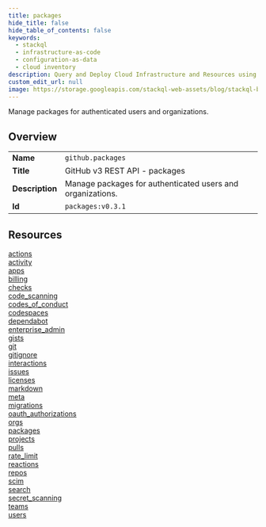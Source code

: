 ```yaml
---
title: packages
hide_title: false
hide_table_of_contents: false
keywords:
  - stackql
  - infrastructure-as-code
  - configuration-as-data
  - cloud inventory
description: Query and Deploy Cloud Infrastructure and Resources using SQL
custom_edit_url: null
image: https://storage.googleapis.com/stackql-web-assets/blog/stackql-blog-post-featured-image.png
---
```

Manage packages for authenticated users and organizations.  
    

## Overview
<table><tbody>
<tr><td><b>Name</b></td><td><code>github.packages</code></td></tr>
<tr><td><b>Title</b></td><td>GitHub v3 REST API - packages</td></tr>
<tr><td><b>Description</b></td><td>Manage packages for authenticated users and organizations.</td></tr>
<tr><td><b>Id</b></td><td><code>packages:v0.3.1</code></td></tr>
</tbody></table>

## Resources
<div class="row">
<div class="providerDocColumn">
<a href="/providers/github/packages/actions/">actions</a><br />
<a href="/providers/github/packages/activity/">activity</a><br />
<a href="/providers/github/packages/apps/">apps</a><br />
<a href="/providers/github/packages/billing/">billing</a><br />
<a href="/providers/github/packages/checks/">checks</a><br />
<a href="/providers/github/packages/code_scanning/">code_scanning</a><br />
<a href="/providers/github/packages/codes_of_conduct/">codes_of_conduct</a><br />
<a href="/providers/github/packages/codespaces/">codespaces</a><br />
<a href="/providers/github/packages/dependabot/">dependabot</a><br />
<a href="/providers/github/packages/enterprise_admin/">enterprise_admin</a><br />
<a href="/providers/github/packages/gists/">gists</a><br />
<a href="/providers/github/packages/git/">git</a><br />
<a href="/providers/github/packages/gitignore/">gitignore</a><br />
<a href="/providers/github/packages/interactions/">interactions</a><br />
<a href="/providers/github/packages/issues/">issues</a><br />
<a href="/providers/github/packages/licenses/">licenses</a><br />
</div>
<div class="providerDocColumn">
<a href="/providers/github/packages/markdown/">markdown</a><br />
<a href="/providers/github/packages/meta/">meta</a><br />
<a href="/providers/github/packages/migrations/">migrations</a><br />
<a href="/providers/github/packages/oauth_authorizations/">oauth_authorizations</a><br />
<a href="/providers/github/packages/orgs/">orgs</a><br />
<a href="/providers/github/packages/packages/">packages</a><br />
<a href="/providers/github/packages/projects/">projects</a><br />
<a href="/providers/github/packages/pulls/">pulls</a><br />
<a href="/providers/github/packages/rate_limit/">rate_limit</a><br />
<a href="/providers/github/packages/reactions/">reactions</a><br />
<a href="/providers/github/packages/repos/">repos</a><br />
<a href="/providers/github/packages/scim/">scim</a><br />
<a href="/providers/github/packages/search/">search</a><br />
<a href="/providers/github/packages/secret_scanning/">secret_scanning</a><br />
<a href="/providers/github/packages/teams/">teams</a><br />
<a href="/providers/github/packages/users/">users</a><br />
</div>
</div>

